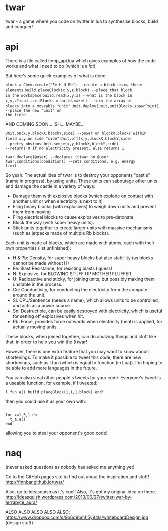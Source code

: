 twar
====

twar - a game where you code on twitter in lua to synthesise blocks, build and conquer!

api
===

There is a file called temp_api.lua which gives examples of how the code works and what I need to do (which is a *lot*)

But here's some quick examples of what is done:

<code>block = Chem.create("Fe H U Rb")        --create a block using these elements</code>
<code>build.placeBlock(x,y,z,block)           --place that block in the workspace</code>
<code>build.read(x,y,z)                       --what is the block in x,y,z?</code>
<code>unit,unitBlocks = build.make()          --turn the array of blocks into a moveable "unit"</code>
<code>Unit.deploy(unit,unitBlocks,spawnPoint) --place the new "unit" on the field</code>

AND COMING SOON... ISH... MAYBE...

<code>Unit.on(x,y,blockX,blockY,side)         --power on blockX,blockY within field x,y on side "side"</code>
<code>Unit.off(x,y,blockX,blockY,side)        --pretty obvious</code>
<code>Unit.sense(x,y,blockX,blockY,side)      --returns 0 if no electricity present, else returns 1</code>

<code>twar.declare(@user)                     --declares (t)war on @user</code>
<code>twar.conditions(conditions)             --sets conditions, e.g. energy limit</code>

So yeah.
The actual idea of twar is to destroy your opponents "castle" (name in progress), by using units. These units can saboutage other units and damage the castle in a variety of ways:
<ul>
<li>Damage them with explosive blocks (which explode on contact with another unit or when electricity is next to it)</li>
<li>Fling heavy blocks (with explosives) to weigh down units and prevent them from moving</li>
<li>Fling electrical blocks to cause explosives to pre-detonate</li>
<li>Block the way (with super heavy units).</li>
<li>Stick units together to create larger units with massive mechanisms (such as jetpacks made of multiple Rb blocks).</li>
</ul>

Each unit is made of blocks, which are made with atoms, each with their own properties (list unfinished):
<ul>
<li>H & Pb: Density, for super heavy blocks but also stablility (as blocks cannot be made without H)</li>
<li>Fe: Blast Resistance, for resisting blasts I guess!</li>
<li>N: Explosive, for BLOWING STUFF UP MOTHER FLUFFER.</li>
<li>U: Radioactive and sticky, for joining units, but possibly making them unstable in the process.</li>
<li>Cu: Conductivity, for conducting the electricity from the computer around the unit.</li>
<li>Si: CPU/Sentience (needs a name), which allows units to be controlled, and acts as a power source.</li>
<li>Sn: Destructible, can be easily destroyed with electricity, which is useful for setting off explosives when hit.</li>
<li>Rb: Force, provides force outwards when electricity (heat) is applied, for actually moving units.</li>
</ul>

These blocks, when joined together, can do amazing things and stuff like that, in order to help you win the (t)war!

However, there is one extra feature that you may want to know about: shortenings. To make it possible to tweet this code, there are new shortenings, such as l.fun (which is equal to function (in Lua)). I'm hoping to be able to add more languages in the future.

You can also steal other people's tweets for your code. Everyone's tweet is a useable function, for example, if I tweeted:

<code>l.fun a() build.placeBlock(1,1,1,block) end"</code>

then you could use it as your own with:

<code>
for x=1,5,1 do
  t_a.a()
end
</code>

allowing you to steal your opponent's good code!

naq
===
(never asked questions as nobody has asked me anything yet)

Go to the GitHub pages site to find out about the inspiration and stuff!
http://finnbar.github.io/twar/

Also, go to ideasquish as it's cool! Also, it's got my original idea on there.
http://ideasquish.wordpress.com/2013/06/27/twitter-war-by-terrabyte_aura/

ALSO ALSO ALSO ALSO ALSO:
https://www.dropbox.com/s/9o6d9bmfl5y84ls/whiteboardDesign.jpg (design stuff)

